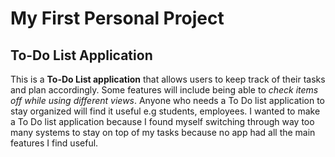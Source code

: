 # My First Personal Project

## To-Do List Application

This is a **To-Do List application** that allows users to keep track of their tasks and plan accordingly.
Some features will include being able to *check items off while using different views*. Anyone who needs a To Do list
application to stay organized will find it useful e.g students, employees. I wanted to make a To Do list application
because I found myself switching through way too many systems to stay on top of my tasks because no app had all the main
features I find useful.
